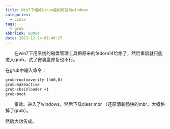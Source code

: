 ```yaml
---
title: Win7下格掉Linux盘如何启动windows
categories:
  - Linux
tags:
  - grub
abbrlink: 60954
date: 2013-12-24 01:40:27
---
```


&emsp;&emsp;在win7下用系统的磁盘管理工具把原来的fedora14给格了，然后重启就只能进入grub，试了安装盘修复也不行。

在grub中输入命令：

``` bash
grub>rootnoverify (hd0,0) 
grub>makeactive 
grub>chainloader +1
grub>boot
```

&emsp;&emsp;奏效。进入了windows。然后下载clear mbr （还原清新畅快的mbr，大概格掉了grub）。

然后大功告成。

